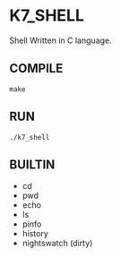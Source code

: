 # K7_SHELL

Shell Written in C language.

## COMPILE
```make```

## RUN
```./k7_shell```

## BUILTIN

* cd
* pwd
* echo
* ls
* pinfo
* history
* nightswatch (dirty)